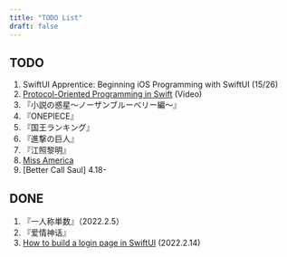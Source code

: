 ```yaml
---
title: "TODO List"
draft: false
---
```


## TODO
1. SwiftUI Apprentice: Beginning iOS Programming with SwiftUI (15/26)
2. [Protocol-Oriented Programming in Swift](https://developer.apple.com/videos/play/wwdc2015/408/) (Video)
3. 『小説の惑星〜ノーザンブルーベリー編～』
4. 『ONEPIECE』
5. 『国王ランキング』
6. 『進撃の巨人』
7. 『江照黎明』
8. [Miss America](https://m.douban.com/movie/subject/34907421)
9. [Better Call Saul] 4.18-

## DONE
1. 『一人称単数』（2022.2.5）
2. 『爱情神话』
3. [How to build a login page in SwiftUI](https://blckbirds.com/post/login-page-in-swiftui-1/) (2022.2.14)
